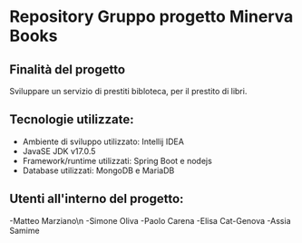 # Repository Gruppo progetto Minerva Books

## Finalità del progetto
Sviluppare un servizio di prestiti bibloteca, per il prestito di libri.

## Tecnologie utilizzate:
- Ambiente di sviluppo utilizzato: Intellij IDEA
- JavaSE JDK v17.0.5
- Framework/runtime utilizzati: Spring Boot e nodejs
- Database utilizzati: MongoDB e MariaDB


## Utenti all'interno del progetto:
-Matteo Marziano\n
-Simone Oliva
-Paolo Carena
-Elisa Cat-Genova
-Assia Samime
